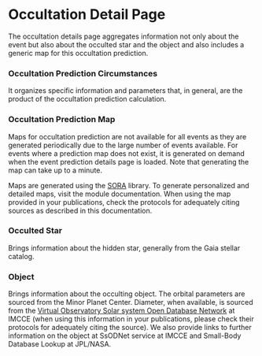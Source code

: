 # Occultation Detail Page

The occultation details page aggregates information not only about the event but also about the occulted star and the object and also includes a generic map for this occultation prediction.

### Occultation Prediction Circumstances

It organizes specific information and parameters that, in general, are the product of the occultation prediction calculation.

### Occultation Prediction Map

Maps for occultation prediction are not available for all events as they are generated periodically due to the large number of events available. For events where a prediction map does not exist, it is generated on demand when the event prediction details page is loaded. Note that generating the map can take up to a minute.

Maps are generated using the [SORA](https://sora.readthedocs.io/) library. To generate personalized and detailed maps, visit the module documentation. When using the map provided in your publications, check the protocols for adequately citing sources as described in this documentation.

### Occulted Star

Brings information about the hidden star, generally from the Gaia stellar catalog.

### Object

Brings information about the occulting object. The orbital parameters are sourced from the Minor Planet Center. Diameter, when available, is sourced from the [Virtual Observatory Solar system Open Database Network](https://ssp.imcce.fr/webservices/ssodnet/) at IMCCE (when using this information in your publications, please check their protocols for adequately citing the source). We also provide links to further information on the object at SsODNet service at IMCCE and Small-Body Database Lookup at JPL/NASA.
